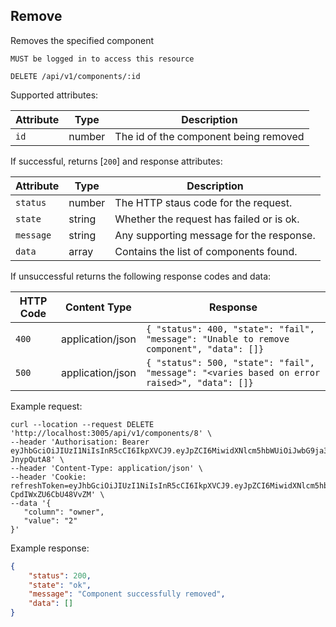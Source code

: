 ## Remove
Removes the specified component

`MUST be logged in to access this resource`

```plaintext
DELETE /api/v1/components/:id
```

Supported attributes:

| Attribute                | Type     | Description           |
|--------------------------|----------|-----------------------|
| `id`            | number | The id of the component being removed |

If successful, returns [`200`] and response attributes:

| Attribute                | Type     | Description           |
|--------------------------|----------|-----------------------|
| `status`            | number | The HTTP staus code for the request. |
| `state`            | string | Whether the request has failed or is ok. |
| `message`            | string | Any supporting message for the response. |
| `data`            | array | Contains the list of components found. |

If unsuccessful returns the following response codes and data:

| HTTP Code                 | Content Type   | Response        |
|---------------------------|----------------|-----------------|
| `400`                     | application/json | `{ "status": 400, "state": "fail", "message": "Unable to remove component", "data": []}`|
| `500`                     | application/json | `{ "status": 500, "state": "fail", "message": "<varies based on error raised>", "data": []}`|

Example request:

```shell
curl --location --request DELETE 'http://localhost:3005/api/v1/components/8' \
--header 'Authorisation: Bearer eyJhbGciOiJIUzI1NiIsInR5cCI6IkpXVCJ9.eyJpZCI6MiwidXNlcm5hbWUiOiJwbG9ja3llckBnb29nbGVtYWlsLmNvbSIsImRpc3BsYXlfbmFtZSI6IlBhdWwiLCJsYXN0X2xvZ29uIjpudWxsLCJpYXQiOjE3MzMyMzkyODQsImV4cCI6MTczMzIzOTU4NH0.veBblfcM8Gh1Df7F2ENpsoJ85HqJAZxOd-JnypQutA8' \
--header 'Content-Type: application/json' \
--header 'Cookie: refreshToken=eyJhbGciOiJIUzI1NiIsInR5cCI6IkpXVCJ9.eyJpZCI6MiwidXNlcm5hbWUiOiJwbG9ja3llckBnb29nbGVtYWlsLmNvbSIsImRpc3BsYXlfbmFtZSI6IlBhdWwiLCJsYXN0X2xvZ29uIjpudWxsLCJpYXQiOjE3MzMyMzkyODQsImV4cCI6MTczMzMyNTY4NH0.QoCVg38Lz2Z99vDPG8Rp_Ykx-CpdIWxZU6CbU48VvZM' \
--data '{
   "column": "owner",
   "value": "2"
}'
```

Example response:

```json
{
    "status": 200,
    "state": "ok",
    "message": "Component successfully removed",
    "data": []
}
```